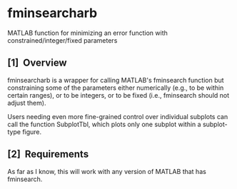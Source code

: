 # fminsearcharb
MATLAB function for minimizing an error function with constrained/integer/fixed parameters

[1]  Overview
------------------------

<div class="p">

</div>

fminsearcharb is a wrapper for calling MATLAB's fminsearch function
but constraining some of the parameters either numerically (e.g., to be within certain ranges),
or to be integers, or to be fixed (i.e., fminsearch should not adjust them).

<div class="p">

</div>

Users needing even more fine-grained control over individual subplots
can call the function SubplotTbl, which plots only one subplot within a
subplot-type figure.

<div class="p">

</div>

[2]  Requirements
----------------------------

<div class="p">

</div>

As far as I know, this will work with any version of MATLAB that has fminsearch.

